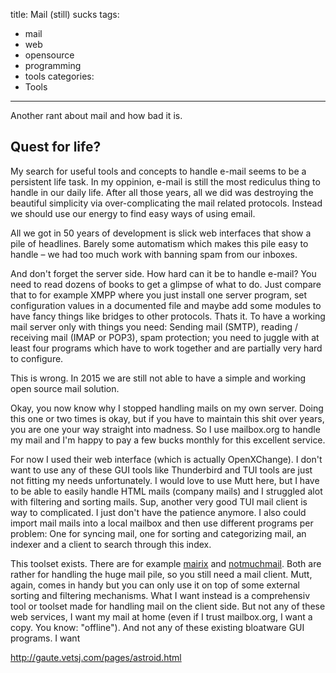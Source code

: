 title: Mail (still) sucks
tags:
  - mail
  - web
  - opensource
  - programming
  - tools
categories:
  - Tools
---

Another rant about mail and how bad it is.

Quest for life?
---------------

My search for useful tools and concepts to handle e-mail seems to be a
persistent life task. In my oppinion, e-mail is still the most rediculus thing
to handle in our daily life. After all those years, all we did was
destroying the beautiful simplicity via over-complicating the mail related
protocols. Instead we should use our energy to find easy ways of using email.

All we got in 50 years of development is slick web interfaces that show a pile
of headlines. Barely some automatism which makes this pile easy to handle – we
had too much work with banning spam from our inboxes.

And don't forget the server side. How hard can it be to handle e-mail? You need
to read dozens of books to get a glimpse of what to do. Just compare that to
for example XMPP where you just install one server program, set configuration
values in a documented file and maybe add some modules to have fancy things
like bridges to other protocols. Thats it. To have a working mail server only
with things you need: Sending mail (SMTP), reading / receiving mail (IMAP or
POP3), spam protection; you need to juggle with at least four programs which
have to work together and are partially very hard to configure.

This is wrong. In 2015 we are still not able to have a simple and working open
source mail solution.

Okay, you now know why I stopped handling mails on my own server. Doing this
one or two times is okay, but if you have to maintain this shit over years, you
are one your way straight into madness. So I use mailbox.org to handle my mail
and I'm happy to pay a few bucks monthly for this excellent service.

For now I used their web interface (which is actually OpenXChange). I don't
want to use any of these GUI tools like Thunderbird and TUI tools are just not
fitting my needs unfortunately. I would love to use Mutt here, but I have to be
able to easily handle HTML mails (company mails) and I struggled alot with
filtering and sorting mails. Sup, another very good TUI mail client is way to
complicated. I just don't have the patience anymore. I also could import mail
mails into a local mailbox and then use different programs per problem: One for
syncing mail, one for sorting and categorizing mail, an indexer and a client to
search through this index.

This toolset exists. There are for example
[mairix](http://www.rpcurnow.force9.co.uk/mairix/) and
[notmuchmail](http://notmuchmail.org/). Both are rather for handling the huge
mail pile, so you still need a mail client. Mutt, again, comes in handy but you
can only use it on top of some external sorting and filtering mechanisms. What
I want instead is a comprehensiv tool or toolset made for handling mail on the
client side. But not any of these web services, I want my mail at home (even if
I trust mailbox.org, I want a copy. You know: "offline"). And not any of these
existing bloatware GUI programs. I want 


http://gaute.vetsj.com/pages/astroid.html

